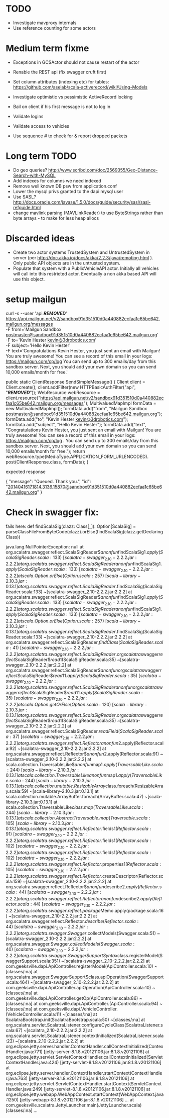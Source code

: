 # TODO

* Investigate mavproxy internals
* Use reference counting for some actors

# Medium term fixme

* Exceptions in GCSActor should not cause restart of the actor
* Renable the REST api (fix swagger cruft first)
* Set column attributes (indexing etc) for tables: https://github.com/aselab/scala-activerecord/wiki/Using-Models
* Investigate optimistic vs pessimistic ActiveRecord locking

* Bail on client if his first message is not to log in
* Validate logins
* Validate access to vehicles
* Use sequence # to check for & report dropped packets

# Long term TODO

* Do geo queries? http://www.scribd.com/doc/2569355/Geo-Distance-Search-with-MySQL
* Add indexes for columns we need indexed
* Remove well known DB psw from application.conf
* Lower the mysql privs granted to the dapi mysql user
* Use SASL? http://docs.oracle.com/javase/1.5.0/docs/guide/security/sasl/sasl-refguide.html
* change mavlink parsing (MAVLinkReader) to use ByteStrings rather than byte arrays - to make for less heap allocs

# Discarded ideas

* Create two actor systems TrustedSystem and UntrustedSystem in server (per http://doc.akka.io/docs/akka/2.2.3/java/remoting.html ).  Only public API objects are in the untrusted system.
* Populate that system with a PublicVehicleAPI actor.  Initially all vehicles will call into this restricted actor.  Eventually a non akka based API
will use this object.

# setup mailgun

curl -s --user 'api:***REMOVED***' \
    https://api.mailgun.net/v2/sandbox91d351510d0a440882ecfaa1c65be642.mailgun.org/messages \
    -F from='Mailgun Sandbox <postmaster@sandbox91d351510d0a440882ecfaa1c65be642.mailgun.org>' \
    -F to='Kevin Hester <kevin@3drobotics.com>'\
    -F subject='Hello Kevin Hester' \
    -F text='Congratulations Kevin Hester, you just sent an email with Mailgun!  You are truly awesome! You can see a record of this email in your logs: https://mailgun.com/cp/log You can send up to 300 emails/day from this sandbox server. Next, you should add your own domain so you can send 10,000 emails/month for free.'

public static ClientResponse SendSimpleMessage() {
    Client client = Client.create();
    client.addFilter(new HTTPBasicAuthFilter("api",
                "***REMOVED***"));
    WebResource webResource =
        client.resource("https://api.mailgun.net/v2/sandbox91d351510d0a440882ecfaa1c65be642.mailgun.org/messages");
    MultivaluedMapImpl formData = new MultivaluedMapImpl();
    formData.add("from", "Mailgun Sandbox <postmaster@sandbox91d351510d0a440882ecfaa1c65be642.mailgun.org>");
    formData.add("to", "Kevin Hester <kevin@3drobotics.com>");
    formData.add("subject", "Hello Kevin Hester");
    formData.add("text", "Congratulations Kevin Hester, you just sent an email with Mailgun!  You are truly awesome!  You can see a record of this email in your logs: https://mailgun.com/cp/log .  You can send up to 300 emails/day from this sandbox server.  Next, you should add your own domain so you can send 10,000 emails/month for free.");
    return webResource.type(MediaType.APPLICATION_FORM_URLENCODED).
                                                post(ClientResponse.class, formData);
}

expected response

{
  "message": "Queued. Thank you.",
  "id": "<20140416171814.3136.15870@sandbox91d351510d0a440882ecfaa1c65be642.mailgun.org>"
}

# Check in swagger fix:

fails here:
  def findScalaSig(clazz: Class[_]): Option[ScalaSig] =
    parseClassFileFromByteCode(clazz).orElse(findScalaSig(clazz.getDeclaringClass))

java.lang.NullPointerException: null
	at org.scalatra.swagger.reflect.ScalaSigReader$$anonfun$findScalaSig$1.apply(ScalaSigReader.scala:133) ~[scalatra-swagger_2.10-2.2.2.jar:2.2.2]
	at org.scalatra.swagger.reflect.ScalaSigReader$$anonfun$findScalaSig$1.apply(ScalaSigReader.scala:133) ~[scalatra-swagger_2.10-2.2.2.jar:2.2.2]
	at scala.Option.orElse(Option.scala:257) ~[scala-library-2.10.3.jar:0.13.1]
	at org.scalatra.swagger.reflect.ScalaSigReader$.findScalaSig(ScalaSigReader.scala:133) ~[scalatra-swagger_2.10-2.2.2.jar:2.2.2]
	at org.scalatra.swagger.reflect.ScalaSigReader$$anonfun$findScalaSig$1.apply(ScalaSigReader.scala:133) ~[scalatra-swagger_2.10-2.2.2.jar:2.2.2]
	at org.scalatra.swagger.reflect.ScalaSigReader$$anonfun$findScalaSig$1.apply(ScalaSigReader.scala:133) ~[scalatra-swagger_2.10-2.2.2.jar:2.2.2]
	at scala.Option.orElse(Option.scala:257) ~[scala-library-2.10.3.jar:0.13.1]
	at org.scalatra.swagger.reflect.ScalaSigReader$.findScalaSig(ScalaSigReader.scala:133) ~[scalatra-swagger_2.10-2.2.2.jar:2.2.2]
	at org.scalatra.swagger.reflect.ScalaSigReader$.findClass(ScalaSigReader.scala:41) ~[scalatra-swagger_2.10-2.2.2.jar:2.2.2]
	at org.scalatra.swagger.reflect.ScalaSigReader$.org$scalatra$swagger$reflect$ScalaSigReader$$read$1(ScalaSigReader.scala:35) ~[scalatra-swagger_2.10-2.2.2.jar:2.2.2]
	at org.scalatra.swagger.reflect.ScalaSigReader$$anonfun$org$scalatra$swagger$reflect$ScalaSigReader$$read$1$1.apply(ScalaSigReader.scala:35) ~[scalatra-swagger_2.10-2.2.2.jar:2.2.2]
	at org.scalatra.swagger.reflect.ScalaSigReader$$anonfun$org$scalatra$swagger$reflect$ScalaSigReader$$read$1$1.apply(ScalaSigReader.scala:35) ~[scalatra-swagger_2.10-2.2.2.jar:2.2.2]
	at scala.Option.getOrElse(Option.scala:120) ~[scala-library-2.10.3.jar:0.13.1]
	at org.scalatra.swagger.reflect.ScalaSigReader$.org$scalatra$swagger$reflect$ScalaSigReader$$read$1(ScalaSigReader.scala:35) ~[scalatra-swagger_2.10-2.2.2.jar:2.2.2]
	at org.scalatra.swagger.reflect.ScalaSigReader$.readField(ScalaSigReader.scala:37) ~[scalatra-swagger_2.10-2.2.2.jar:2.2.2]
	at org.scalatra.swagger.reflect.Reflector$$anonfun$2.apply(Reflector.scala:92) ~[scalatra-swagger_2.10-2.2.2.jar:2.2.2]
	at org.scalatra.swagger.reflect.Reflector$$anonfun$2.apply(Reflector.scala:91) ~[scalatra-swagger_2.10-2.2.2.jar:2.2.2]
	at scala.collection.TraversableLike$$anonfun$map$1.apply(TraversableLike.scala:244) ~[scala-library-2.10.3.jar:0.13.1]
	at scala.collection.TraversableLike$$anonfun$map$1.apply(TraversableLike.scala:244) ~[scala-library-2.10.3.jar:0.13.1]
	at scala.collection.mutable.ResizableArray$class.foreach(ResizableArray.scala:59) ~[scala-library-2.10.3.jar:0.13.1]
	at scala.collection.mutable.ArrayBuffer.foreach(ArrayBuffer.scala:47) ~[scala-library-2.10.3.jar:0.13.1]
	at scala.collection.TraversableLike$class.map(TraversableLike.scala:244) ~[scala-library-2.10.3.jar:0.13.1]
	at scala.collection.AbstractTraversable.map(Traversable.scala:105) ~[scala-library-2.10.3.jar:0.13.1]
	at org.scalatra.swagger.reflect.Reflector$.fields$1(Reflector.scala:91) ~[scalatra-swagger_2.10-2.2.2.jar:2.2.2]
	at org.scalatra.swagger.reflect.Reflector$.fields$1(Reflector.scala:102) ~[scalatra-swagger_2.10-2.2.2.jar:2.2.2]
	at org.scalatra.swagger.reflect.Reflector$.fields$1(Reflector.scala:102) ~[scalatra-swagger_2.10-2.2.2.jar:2.2.2]
	at org.scalatra.swagger.reflect.Reflector$.properties$1(Reflector.scala:105) ~[scalatra-swagger_2.10-2.2.2.jar:2.2.2]
	at org.scalatra.swagger.reflect.Reflector$.createDescriptor(Reflector.scala:159) ~[scalatra-swagger_2.10-2.2.2.jar:2.2.2]
	at org.scalatra.swagger.reflect.Reflector$$anonfun$describe$2.apply(Reflector.scala:44) ~[scalatra-swagger_2.10-2.2.2.jar:2.2.2]
	at org.scalatra.swagger.reflect.Reflector$$anonfun$describe$2.apply(Reflector.scala:44) ~[scalatra-swagger_2.10-2.2.2.jar:2.2.2]
	at org.scalatra.swagger.reflect.package$Memo.apply(package.scala:16) ~[scalatra-swagger_2.10-2.2.2.jar:2.2.2]
	at org.scalatra.swagger.reflect.Reflector$.describe(Reflector.scala:44) ~[scalatra-swagger_2.10-2.2.2.jar:2.2.2]
	at org.scalatra.swagger.Swagger$.collectModels(Swagger.scala:51) ~[scalatra-swagger_2.10-2.2.2.jar:2.2.2]
	at org.scalatra.swagger.Swagger$.collectModels(Swagger.scala:40) ~[scalatra-swagger_2.10-2.2.2.jar:2.2.2]
	at org.scalatra.swagger.SwaggerSupportSyntax$class.registerModel(SwaggerSupport.scala:351) ~[scalatra-swagger_2.10-2.2.2.jar:2.2.2]
	at com.geeksville.dapi.ApiController.registerModel(ApiController.scala:10) ~[classes/:na]
	at org.scalatra.swagger.SwaggerSupport$class.apiOperation(SwaggerSupport.scala:464) ~[scalatra-swagger_2.10-2.2.2.jar:2.2.2]
	at com.geeksville.dapi.ApiController.apiOperation(ApiController.scala:10) ~[classes/:na]
	at com.geeksville.dapi.ApiController.getOp(ApiController.scala:86) ~[classes/:na]
	at com.geeksville.dapi.ApiController.<init>(ApiController.scala:94) ~[classes/:na]
	at com.geeksville.dapi.VehicleController.<init>(VehicleController.scala:11) ~[classes/:na]
	at ScalatraBootstrap.init(ScalatraBootstrap.scala:50) ~[classes/:na]
	at org.scalatra.servlet.ScalatraListener.configureCycleClass(ScalatraListener.scala:67) ~[scalatra_2.10-2.2.2.jar:2.2.2]
	at org.scalatra.servlet.ScalatraListener.contextInitialized(ScalatraListener.scala:23) ~[scalatra_2.10-2.2.2.jar:2.2.2]
	at org.eclipse.jetty.server.handler.ContextHandler.callContextInitialized(ContextHandler.java:771) [jetty-server-8.1.8.v20121106.jar:8.1.8.v20121106]
	at org.eclipse.jetty.servlet.ServletContextHandler.callContextInitialized(ServletContextHandler.java:424) [jetty-servlet-8.1.8.v20121106.jar:8.1.8.v20121106]
	at org.eclipse.jetty.server.handler.ContextHandler.startContext(ContextHandler.java:763) [jetty-server-8.1.8.v20121106.jar:8.1.8.v20121106]
	at org.eclipse.jetty.servlet.ServletContextHandler.startContext(ServletContextHandler.java:249) [jetty-servlet-8.1.8.v20121106.jar:8.1.8.v20121106]
	at org.eclipse.jetty.webapp.WebAppContext.startContext(WebAppContext.java:1250) [jetty-webapp-8.1.8.v20121106.jar:8.1.8.v20121106]
	...
	at com.geeksville.scalatra.JettyLauncher.main(JettyLauncher.scala) [classes/:na]
	...
